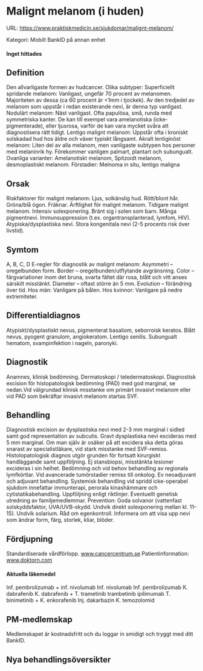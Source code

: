 # Malignt melanom (i huden)

URL: https://www.praktiskmedicin.se/sjukdomar/malignt-melanom/



Kategori: Mobilt BankID på annan enhet

#### Inget hittades

## Definition

Den allvarligaste formen av hudcancer. Olika subtyper:
Superficiellt spridande melanom: Vanligast, ungefär 70 procent av melanomen. Majoriteten av dessa (ca 60 procent är <1mm i tjockek). Av den tredjedel av melanom som uppstår i redan existerande nevi, är denna typ vanligast.
Nodulärt melanom: Näst vanligast. Ofta papulösa, små, runda med symmetriska kanter. De kan till exempel vara amelanotiska (icke-pigmenterade), eller ljusrosa, varför de kan vara mycket svåra att diagnostisera rätt tidigt.
Lentigo malignt melanom: Uppstår ofta i kroniskt solskadad hud hos äldre och växer typiskt långsamt.
Akralt lentiginöst melanom: Liten del av alla melanom, men vanligaste subtypen hos personer med melaninrik hy. Förekommer vanligen palmart, plantart och subungualt.
Ovanliga varianter: Amelanotiskt melanom, Spitzoidt melanom, desmoplastiskt melanom.
Förstadier: Melnoma in situ, lentigo maligna

## Orsak

Riskfaktorer för malignt melanom: Ljus, solkänslig hud. Rött/blont hår. Gröna/blå ögon. Fräknar. Ärftlighet för malignt melanom. Tidigare malignt melanom. Intensiv solexponering. Bränt sig i solen som barn. Många pigmentnevi. Immunsuppression (t.ex. organtransplanterad, lymfom, HIV). Atypiska/dysplastiska nevi. Stora kongenitala nevi (2-5 procents risk över livstid).

## Symtom

A, B, C, D E-regler för diagnostik av malignt melanom:
Asymmetri – oregelbunden form.
Border – oregelbunden/utflytande avgränsning.
Color – färgvariationer inom det bruna, svarta fältet där rosa, blått och vitt anses särskilt misstänkt.
Diameter – oftast större än 5 mm.
Evolution – förändring över tid.
Hos män: Vanligare på bålen. Hos kvinnor: Vanligare på nedre extremiteter.

## Differentialdiagnos

Atypiskt/dysplastiskt nevus, pigmenterat basaliom, seborroisk keratos. Blått nevus, pyogent granulom, angiokeratom. Lentigo senilis. Subungualt hematom, svampinfektion i nageln, paronyki.

## Diagnostik

Anamnes, klinisk bedömning. Dermatoskopi / teledermatoskopi. Diagnostisk excision för histopatologisk bedömning (PAD) med god marginal, se nedan.Vid välgrundad klinisk misstanke om primärt invasivt melanom eller vid PAD som bekräftar invasivt melanom startas SVF.

## Behandling

Diagnostisk excision av dysplastiska nevi med 2-3 mm marginal i sidled samt god representation av subcutis. Gravt dysplastiska nevi excideras med 5 mm marginal. Om man själv är osäker på att excidera ska detta göras snarast av specialistläkare, vid stark misstanke med SVF-remiss.
Histolopatologisk diagnos utgör grunden för fortsatt kirurgiskt handläggande samt uppföljning. Ej stansbiopsi, misstänkta lesioner excideras i sin helhet. Bedömning och vid behov behandling av regionala lymfkörtlar.
Vid avancerade tumörstadier remiss till onkolog. Ev neoadjuvant och adjuvant behandling. Systemisk behandling vid spridd icke-operabel sjukdom innefattar immunterapi, perorala kinashämmare och cytistatikabehandling.
Uppföljning enligt riktlinjer. Eventuellt genetisk utredning av familjemedlemmar.
Prevention: Goda solvanor (vattenfast solskyddsfaktor, UVA/UVB-skydd. Undvik direkt solexponering mellan kl. 11–15). Undvik solarium. Råd om egenkontroll. Informera om att visa upp nevi som ändrar form, färg, storlek, kliar, blöder.

## Fördjupning

Standardiserade vårdförlopp. www.cancercentrum.se
Patientinformation: www.doktorn.com

#### Aktuella läkemedel

Inf. pembrolizumab + inf. nivolumab
Inf. nivolumab
Inf. pembrolizumab
K. dabrafenib
K. dabrafenib + T. trametinib
trambetinib
ipilimumab
T. binimetinib + K. enkorafenib
Inj. dakarbazin
K. temozolomid
 

## PM-medlemskap

Medlemskapet är kostnadsfritt och du loggar in smidigt och tryggt med ditt BankID.

## Nya behandlingsöversikter

